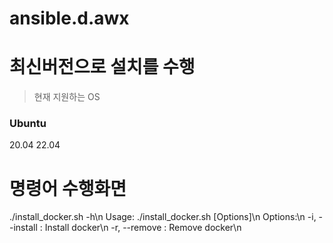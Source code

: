 # ansible.d.awx

# 최신버전으로 설치를 수행

> 현재 지원하는 OS
### Ubuntu
20.04
22.04

# 명령어 수행화면
./install_docker.sh -h\n
Usage: ./install_docker.sh [Options]\n
Options:\n
-i, --install   : Install docker\n
-r, --remove    : Remove docker\n
